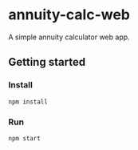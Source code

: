 # annuity-calc-web
A simple annuity calculator web app.

## Getting started

### Install

```
npm install
```

### Run

```
npm start
```
